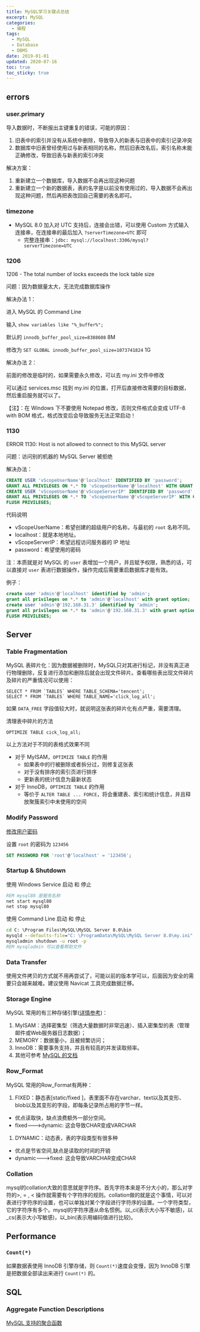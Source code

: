 ```yaml
---
title: MySQL学习关键点总结
excerpt: MySQL
categories:
  - 编程
tags:
  - MySQL
  - Database
  - DBMS
date: 2019-01-01
updated: 2020-07-16
toc: true
toc_sticky: true
---
```


## errors

### user.primary

导入数据时，不断报出主键重复的错误，可能的原因：

1. 旧表中的索引并没有从系统中删除，导致导入的新表与旧表中的索引记录冲突
1. 数据库中旧表曾经使用过与新表相同的名称，然后旧表改名后，索引名称未能正确修改，导致旧表与新表的索引冲突

解决方案：

1. 重新建立一个数据库，导入数据不会再出现这种问题
1. 重新建立一个新的数据表，表的名字是以前没有使用过的，导入数据不会再出现这种问题，然后再把表改回自己需要的表名即可。

### timezone

- MySQL 8.0 加入对 UTC 支持后，连接会出错，可以使用 Custom 方式输入连接串，在连接串的最后加入 `?serverTimezone=UTC` 即可
    - 完整连接串：`jdbc: mysql://localhost:3306/mysql?serverTimezone=UTC`

### 1206

1206 - The total number of locks exceeds the lock table size

问题：因为数据量太大，无法完成数据库操作

解决办法 1：

进入 MySQL 的 Command Line

输入 `show variables like "%_buffer%";`

默认的 `innodb_buffer_pool_size=8388608` 8M

修改为 `SET GLOBAL innodb_buffer_pool_size=1073741824` 1G

解决办法 2：

前面的修改是临时的，如果需要永久修改，可以去 my.ini 文件中修改

可以通过 services.msc 找到 my.ini 的位置，打开后直接修改需要的目标数据，然后重启服务就可以了。

【注】：在 Windows 下不要使用 Notepad 修改，否则文件格式会变成 UTF-8 with BOM 格式，格式改变后会导致服务无法正常启动！

### 1130

ERROR 1130: Host is not allowed to connect to this MySQL server

问题：访问别的机器的 MySQL Server 被拒绝

解决办法：

```SQL
CREATE USER 'vScopeUserName'@'localhost' IDENTIFIED BY 'password';
GRANT ALL PRIVILEGES ON *.* TO 'vScopeUserName'@'localhost' WITH GRANT OPTION;
CREATE USER 'vScopeUserName'@'vScopeServerIP' IDENTIFIED BY 'password';
GRANT ALL PRIVILEGES ON *.* TO 'vScopeUserName'@'vScopeServerIP' WITH GRANT OPTION;
FLUSH PRIVILEGES;
```

代码说明

- vScopeUserName：希望创建的超级用户的名称，与最初的 `root` 名称不同。
- localhost：就是本地地址。
- vScopeServerIP：希望远程访问服务器的 IP 地址
- password：希望使用的密码

注：本质就是对 MySQL 的 `user` 表增加一个用户，并且赋予权限，熟悉的话，可以直接对 `user` 表进行数据操作，操作完成后需要重启数据库才能有效。

例子：

```SQL
create user 'admin'@'localhost' identified by 'admin';
grant all privileges on *.* to 'admin'@'localhost' with grant option;
create user 'admin'@'192.168.31.3' identified by 'admin';
grant all privileges on *.* to 'admin'@'192.168.31.3' with grant option;
FLUSH PRIVILEGES;
```

## Server

### Table Fragmentation

MySQL 表碎片化：因为数据被删除时，MySQL只对其进行标记，并没有真正进行物理删除，反复进行添加和删除后就会出现文件碎片。查看哪些表出现文件碎片及碎片的严重情况可以使用：

```mysql
SELECT * FROM `TABLES` WHERE TABLE_SCHEMA='tencent';
SELECT * FROM `TABLES` WHERE TABLE_NAME='click_log_all';
```

如果 `DATA_FREE` 字段值较大时，就说明这张表的碎片化有点严重，需要清理。

清理表中碎片的方法

```mysql
OPTIMIZE TABLE cick_log_all;
```

以上方法对于不同的表格式效果不同

- 对于 MyISAM，`OPTIMIZE TABLE` 的作用
    - 如果表中的行被删除或者拆分过，则修复这张表
    - 对于没有排序的索引页进行排序
    - 更新表的统计信息为最新状态
- 对于 InnoDB，`OPTIMIZE TABLE` 的作用
    - 等价于 `ALTER TABLE ... FORCE`，将会重建表、索引和统计信息，并且释放聚簇索引中未使用的空间

### Modify Password

[修改用户密码](https://dev.mysql.com/doc/refman/8.0/en/set-password.html)

设置 `root` 的密码为 `123456`

```SQL
SET PASSWORD FOR 'root'@'localhost' = '123456';
```

### Startup & Shutdown

使用 Windows Service 启动 和 停止

```bat
REM mysql80 是服务名称
net start mysql80
net stop mysql80
```

使用 Command Line 启动 和 停止

```bat
cd C: \Program Files\MySQL\MySQL Server 8.0\bin
mysqld --defaults-file="C: \ProgramData\MySQL\MySQL Server 8.0\my.ini"
mysqladmin shutdown -u root -p
REM mysqladmin 可以查看帮助文件
```

### Data Transfer

使用文件拷贝的方式就不用再尝试了，可能以前的版本学可以，后面因为安全的需要只会越来越难。建议使用 Navicat 工具完成数据迁移。

### Storage Engine

MySQL 常用的有三种存储引擎([详情参考](https://blog.csdn.net/ybdesire/article/details/83154312))：

1. MyISAM：选择密集型（筛选大量数据时非常迅速）、插入密集型的表（管理邮件或Web服务器日志数据）；
1. MEMORY：数据量小，且被频繁访问；
1. InnoDB：需要事务支持，并且有较高的并发读取频率。
1. 其他可参考 [MySQL 的文档](https://dev.mysql.com/doc/refman/8.0/en/storage-engines.html)

### Row_Format

MySQL 常用的Row_Format有两种：

1. FIXED：静态表[static/fixed ]，表里面不存在varchar、text以及其变形、blob以及其变形的字段，即每条记录所占用的字节一样。

- 优点读取快，缺点浪费额外一部分空间。
- fixed--->dynamic: 这会导致CHAR变成VARCHAR

1. DYNAMIC：动态表，表的字段类型有很多种

- 优点是节省空间,缺点是读取的时间的开销
- dynamic--->fixed: 这会导致VARCHAR变成CHAR

### Collation

mysql的collation大致的意思就是字符序。首先字符本来是不分大小的，那么对字符的>, = , < 操作就需要有个字符序的规则。collation做的就是这个事情，可以对表进行字符序的设置，也可以单独对某个字段进行字符序的设置。一个字符类型，它的字符序有多个。mysql的字符序遵从命名惯例。以_ci(表示大小写不敏感)，以_cs(表示大小写敏感)，以_bin(表示用编码值进行比较)。

## Performance

### `Count(*)`

如果数据表使用 InnoDB 引擎存储，则 `Count(*)`速度会变慢，因为 InnoDB 引擎是把数据全部读出来进行 `Count(*)` 的。

## SQL

### Aggregate Function Descriptions

[MySQL 支持的聚合函数](https://dev.mysql.com/doc/refman/5.7/en/aggregate-functions.html)
